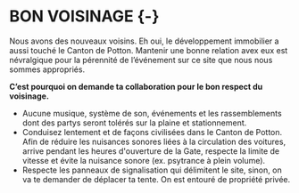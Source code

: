 # BON VOISINAGE {-}

Nous avons des nouveaux voisins. Eh oui, le développement immobilier a aussi touché le Canton de Potton. Mantenir une bonne relation avex eux est névralgique pour la pérennité de l’événement sur ce site que nous nous sommes appropriés. 

**C’est pourquoi on demande ta collaboration pour le bon respect du voisinage.**

* Aucune musique, système de son, événements et les rassemblements dont des partys seront tolérés sur la plaine et stationnement.
* Conduisez lentement et de façons civilisées dans le Canton de Potton. Afin de réduire les nuisances sonores liées à la circulation des voitures, arrive pendant les heures d'ouverture de la Gate, respecte la limite de vitesse et évite la nuisance sonore (ex. psytrance à plein volume).
* Respecte les panneaux de signalisation qui délimitent le site, sinon, on va te demander de déplacer ta tente. On est entouré de propriété privée.


